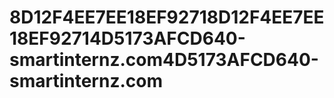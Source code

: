 # 8D12F4EE7EE18EF92718D12F4EE7EE18EF92714D5173AFCD640-smartinternz.com4D5173AFCD640-smartinternz.com